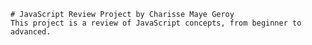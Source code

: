     # JavaScript Review Project by Charisse Maye Geroy
    This project is a review of JavaScript concepts, from beginner to advanced. 